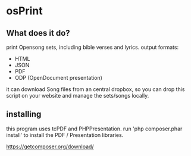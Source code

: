 # osPrint
## What does it do?
print Opensong sets, including bible verses and lyrics.
output formats:

- HTML
- JSON
- PDF
- ODP (OpenDocument presentation)

it can download Song files from an central dropbox, so you can drop this script on your website and manage the sets/songs locally.

## installing
this program uses tcPDF and PHPPresentation.
run 'php composer.phar install' to install the PDF / Presentation libraries.

https://getcomposer.org/download/


